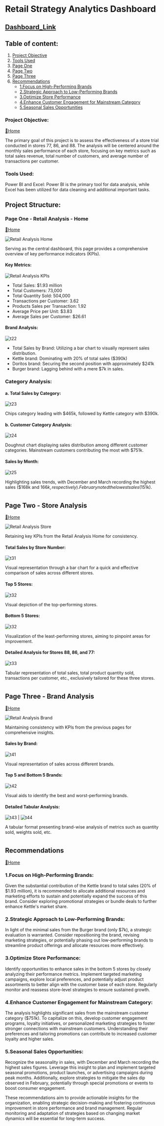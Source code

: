 # Retail Strategy Analytics Dashboard

## [Dashboard_Link](https://www.novypro.com/project/retail-stratergy-and-analytics-dashboard)

## Table of content:
1. [Project Objective](#project-objective)
2. [Tools Used](#tools-used)
3. [Page One](#page-one---retail-analysis---home)
4. [Page Two](#page-two---store-analysis)
5. [Page Three](#page-three---brand-analysis)
6. [Recommendations](#recommendations)
   * [1.Focus on High-Performing Brands](#1focus-on-high-performing-brands)
   * [2.Strategic Approach to Low-Performing Brands](#2strategic-approach-to-low-performing-brands)
   * [3.Optimize Store Performance](#3optimize-store-performance)
   * [4.Enhance Customer Engagement for Mainstream Category](#4enhance-customer-engagement-for-mainstream-category)
   * [5.Seasonal Sales Opportunities](#5seasonal-sales-opportunities)


### Project Objective:
 [🔁Home](#table-of-content)

The primary goal of this project is to assess the effectiveness of a store trial conducted in stores 77, 86, and 88. The analysis will be centered around the monthly sales performance of each store, focusing on key metrics such as total sales revenue, total number of customers, and average number of transactions per customer.

### Tools Used:
Power BI and Excel: Power BI is the primary tool for data analysis, while Excel has been utilized for data cleaning and additional important tasks.

## Project Structure:

### Page One - Retail Analysis - Home 
 [🔁Home](#table-of-content)
 
![Retail Analysis Home](https://github.com/PriyanshuK10/Retail_Stratergy_Analytics_Dashboard/assets/156614225/8ed793fd-94f2-49d3-8b14-fd7dc86ab28e)

Serving as the central dashboard, this page provides a comprehensive overview of key performance indicators (KPIs).

#### Key Metrics:

![Retail Analysis KPIs](https://github.com/PriyanshuK10/Retail_Stratergy_Analytics_Dashboard/assets/156614225/ef1c075a-0e54-440c-8a65-cf44530c0821)

 * Total Sales: $1.93 million
 * Total Customers: 73,000
 * Total Quantity Sold: 504,000
 * Transactions per Customer: 3.62
 * Products Sales per Transaction: 1.92
 * Average Price per Unit: $3.83
 * Average Sales per Customer: $26.61

#### Brand Analysis:

![t22](https://github.com/user-saddam123/Quantium-Virtual-Internship-Task-2/assets/123800896/15d21358-5554-4b06-a822-4871d46951cd)

 * Total Sales by Brand: Utilizing a bar chart to visually represent sales distribution.
 * Kettle brand: Dominating with 20% of total sales ($390k)
 * Doritos brand: Securing the second position with approximately $241k
 * Burger brand: Lagging behind with a mere $7k in sales.


### Category Analysis:
#### a. Total Sales by Category:

![t23](https://github.com/user-saddam123/Quantium-Virtual-Internship-Task-2/assets/123800896/c4ed704f-4a6d-4949-925a-4046092f68e2)

Chips category leading with $465k, followed by Kettle category with $390k.


#### b. Customer Category Analysis:

![t24](https://github.com/user-saddam123/Quantium-Virtual-Internship-Task-2/assets/123800896/d7393639-ffa4-480f-97e8-80d7636ef4ea)

Doughnut chart displaying sales distribution among different customer categories. Mainstream customers contributing the most with $751k.

#### Sales by Month:

![t25](https://github.com/user-saddam123/Quantium-Virtual-Internship-Task-2/assets/123800896/9e0a00cc-85c3-48ed-ab6b-e66566919dcb)

Highlighting sales trends, with December and March recording the highest sales ($168k and $166k, respectively). February noted the lowest sales ($151k).
#
#

##  Page Two - Store Analysis
 [🔁Home](#table-of-content)

![Retail Analysis Store](https://github.com/PriyanshuK10/Retail_Stratergy_Analytics_Dashboard/assets/156614225/98c906ab-a936-4457-b451-411553a021c8)

Retaining key KPIs from the Retail Analysis Home for consistency.

#### Total Sales by Store Number:

![t31](https://github.com/user-saddam123/Quantium-Virtual-Internship-Task-2/assets/123800896/333d320e-3e16-4feb-b0df-9f1c013bc115)

Visual representation through a bar chart for a quick and effective comparison of sales across different stores.

#### Top 5 Stores:

![t32](https://github.com/user-saddam123/Quantium-Virtual-Internship-Task-2/assets/123800896/c663ec6b-d855-43a3-a505-f2fb81268385)

Visual depiction of the top-performing stores.

#### Bottom 5 Stores:

![t32](https://github.com/user-saddam123/Quantium-Virtual-Internship-Task-2/assets/123800896/0faf131d-c990-4ec4-9edd-db2533afd22c)

Visualization of the least-performing stores, aiming to pinpoint areas for improvement.

#### Detailed Analysis for Stores 88, 86, and 77:

![t33](https://github.com/user-saddam123/Quantium-Virtual-Internship-Task-2/assets/123800896/d2910968-4c71-42e5-bfea-b36f3125dd30)

Tabular representation of total sales, total product quantity sold, transactions per customer, etc., exclusively tailored for these three stores.

#
#

## Page Three - Brand Analysis

[🔁Home](#table-of-content)

![Retail Analysis Brand](https://github.com/PriyanshuK10/Retail_Stratergy_Analytics_Dashboard/assets/156614225/3ff1b5fe-00c1-42de-95eb-bf36e505bdff)

Maintaining consistency with KPIs from the previous pages for comprehensive insights.

#### Sales by Brand:

![t41](https://github.com/user-saddam123/Quantium-Virtual-Internship-Task-2/assets/123800896/876404bf-8500-4ce3-96d9-9858b1577aa0)

Visual representation of sales across different brands.

#### Top 5 and Bottom 5 Brands:

![t42](https://github.com/user-saddam123/Quantium-Virtual-Internship-Task-2/assets/123800896/62cbeb9a-6742-4bc6-9dbf-93ec639216b7)

Visual aids to identify the best and worst-performing brands.

#### Detailed Tabular Analysis:

![t43](https://github.com/user-saddam123/Quantium-Virtual-Internship-Task-2/assets/123800896/9700e21c-0015-409b-999b-0746687af420) | ![t44](https://github.com/user-saddam123/Quantium-Virtual-Internship-Task-2/assets/123800896/0e25c799-c46b-45cc-9629-207e06c23a49)

A tabular format presenting brand-wise analysis of metrics such as quantity sold, weights sold, etc.
#
#

## Recommendations 
 [🔁Home](#table-of-content)

### 1.Focus on High-Performing Brands:

Given the substantial contribution of the Kettle brand to total sales (20% of $1.93 million), it is recommended to allocate additional resources and marketing efforts to sustain and potentially expand the success of this brand. Consider exploring promotional strategies or bundle deals to further enhance Kettle's market share.

### 2.Strategic Approach to Low-Performing Brands:

In light of the minimal sales from the Burger brand (only $7k), a strategic evaluation is warranted. Consider repositioning the brand, revising marketing strategies, or potentially phasing out low-performing brands to streamline product offerings and allocate resources more effectively.

### 3.Optimize Store Performance:

Identify opportunities to enhance sales in the bottom 5 stores by closely analyzing their performance metrics. Implement targeted marketing campaigns, explore local preferences, and potentially adjust product assortments to better align with the customer base of each store. Regularly monitor and reassess store-level strategies to ensure sustained growth.

### 4.Enhance Customer Engagement for Mainstream Category:

The analysis highlights significant sales from the mainstream customer category ($751k). To capitalize on this, develop customer engagement programs, loyalty initiatives, or personalized marketing strategies to foster stronger connections with mainstream customers. Understanding their preferences and tailoring promotions can contribute to increased customer loyalty and higher sales.

### 5.Seasonal Sales Opportunities:

Recognize the seasonality in sales, with December and March recording the highest sales figures. Leverage this insight to plan and implement targeted seasonal promotions, product launches, or advertising campaigns during peak months. Additionally, explore strategies to mitigate the sales dip observed in February, potentially through special promotions or events to boost consumer engagement.

These recommendations aim to provide actionable insights for the organization, enabling strategic decision-making and fostering continuous improvement in store performance and brand management. Regular monitoring and adaptation of strategies based on changing market dynamics will be essential for long-term success.
 
#
